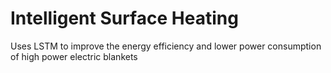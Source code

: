 # Intelligent Surface Heating
Uses LSTM to improve the energy efficiency and lower power consumption of high power electric blankets

